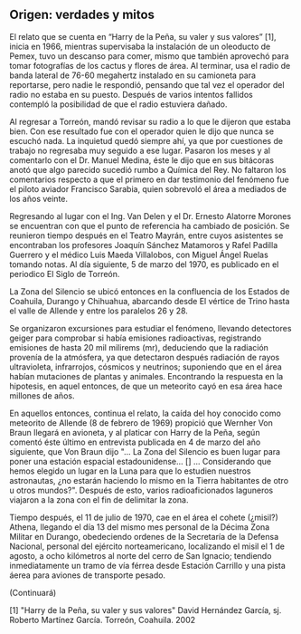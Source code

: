 ## Origen: verdades y mitos 

El relato que se cuenta en “Harry de la Peña, su valer y sus valores” [1], inicia en 1966, mientras supervisaba la instalación de un oleoducto de Pemex, tuvo un descanso para comer, mismo que también aprovechó para tomar fotografías de los cactus y flores de área. Al terminar, usa el radio de banda lateral de 76-60 megahertz instalado en su camioneta para reportarse, pero nadie le respondió, pensando que tal vez el operador del radio no estaba en su puesto. Después de varios intentos fallidos contempló la posibilidad de que el radio estuviera dañado.

Al regresar a Torreón, mandó revisar su radio a lo que le dijeron que estaba bien. Con ese resultado fue con el operador quien le dijo que nunca se escuchó nada. La inquietud quedó siempre ahí, ya que por cuestiones de trabajo no regresaba muy seguido a ese lugar. Pasaron los meses y al comentarlo con el Dr. Manuel Medina, éste le dijo que en sus bitácoras anotó que algo parecido sucedió rumbo a Química del Rey. No faltaron los comentarios respecto a que el primero en dar testimonio del fenómeno fue el piloto aviador Francisco Sarabia, quien sobrevoló el área a mediados de los años veinte.

Regresando al lugar con el Ing. Van Delen y el Dr. Ernesto Alatorre Morones se encuentran con que el punto de referencia ha cambiado de posición. Se reunieron tiempo después en el Teatro Mayrán, entre cuyos asistentes se encontraban los profesores Joaquín Sánchez Matamoros y Rafel Padilla Guerrero y el médico Luis Maeda Villalobos, con Miguel Ángel Ruelas tomando notas. Al día siguiente, 5 de marzo del 1970, es publicado en el periodico El Siglo de Torreón.

La Zona del Silencio se ubicó entonces en la confluencia de los Estados de Coahuila, Durango y Chihuahua, abarcando desde El vértice de Trino hasta el valle de Allende y entre los paralelos 26 y 28.

Se organizaron excursiones para estudiar el fenómeno, llevando detectores geiger para comprobar si había emisiones radioactivas, registrando emisiones de hasta 20 mil milirems (mr), deduciendo que la radiación provenía de la atmósfera, ya que detectaron después radiación de rayos ultravioleta, infrarrojos, cósmicos y neutrinos; suponiendo que en el área habían mutaciones de plantas y animales. Encontrando la respuesta en la hipotesis, en aquel entonces, de que un meteorito cayó en esa área hace millones de años.

En aquellos entonces, continua el relato, la caída del hoy conocido como meteorito de Allende (8 de febrero de 1969) propició que Wernher Von Braun llegará en avioneta, y al platicar con Harry de la Peña, según comentó éste último en entrevista publicada en 4 de marzo del año siguiente, que Von Braun dijo "... La Zona del Silencio es buen lugar para poner una estación espacial estadounidense... [] ... Considerando que hemos elegido un lugar en la Luna para que lo estudien nuestros astronautas, ¿no estarán haciendo lo mismo en la Tierra habitantes de otro u otros mundos?". Después de esto, varios radioaficionados laguneros viajaron a la zona con el fin de delimitar la zona.

Tiempo después, el 11 de julio de 1970, cae en el área el cohete (¿misil?) Athena, llegando el día 13 del mismo mes personal de la Décima Zona Militar en Durango, obedeciendo ordenes de la Secretaría de la Defensa Nacional, personal del ejército norteamericano, localizando el misil el 1 de agosto, a ocho kilómetros al norte del cerro de San Ignacio; tendiendo inmediatamente un tramo de vía férrea desde Estación Carrillo y una pista áerea para aviones de transporte pesado.

(Continuará)



[1] "Harry de la Peña, su valer y sus valores"
David Hernández García, sj.
Roberto Martínez García.
Torreón, Coahuila.
2002

